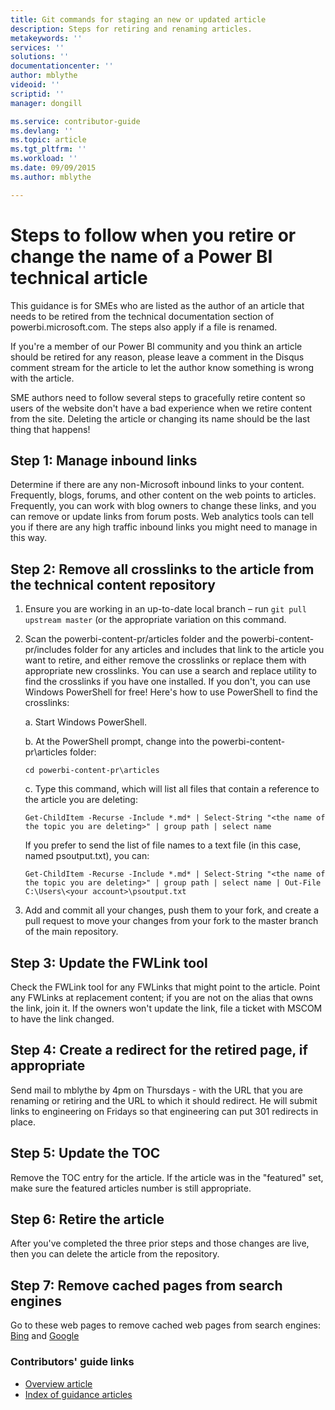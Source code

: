 ```yaml
---
title: Git commands for staging an new or updated article
description: Steps for retiring and renaming articles.
metakeywords: ''
services: ''
solutions: ''
documentationcenter: ''
author: mblythe
videoid: ''
scriptid: ''
manager: dongill

ms.service: contributor-guide
ms.devlang: ''
ms.topic: article
ms.tgt_pltfrm: ''
ms.workload: ''
ms.date: 09/09/2015
ms.author: mblythe

---
```

# Steps to follow when you retire or change the name of a Power BI technical article
This guidance is for SMEs who are listed as the author of an article that needs to be retired from the technical documentation section of powerbi.microsoft.com. The steps also apply if a file is renamed.

If you're a member of our Power BI community and you think an article should be retired for any reason, please leave a comment in the Disqus comment stream for the article to let the author know something is wrong with the article.

SME authors need to follow several steps to gracefully retire content so users of the website don't have a bad experience when we retire content from the site. Deleting the article or changing its name should be the last thing that happens!

## Step 1: Manage inbound links
Determine if there are any non-Microsoft inbound links to your content. Frequently, blogs, forums, and other content on the web points to articles. Frequently, you can work with blog owners to change these links, and you can remove or update links from forum posts. Web analytics tools can tell you if there are any high traffic inbound links you might need to manage in this way.

## Step 2: Remove all crosslinks to the article from the technical content repository
1. Ensure you are working in an up-to-date local branch – run `git pull upstream master` (or the appropriate variation on this command.
2. Scan the powerbi-content-pr/articles folder and the powerbi-content-pr/includes folder for any articles and includes that link to the article you want to retire, and either remove the crosslinks or replace them with appropriate new crosslinks. You can use a search and replace utility to find the crosslinks if you have one installed. If you don't, you can use Windows PowerShell for free! Here's how to use PowerShell to find the crosslinks:
   
   a. Start Windows PowerShell.
   
   b. At the PowerShell prompt, change into the powerbi-content-pr\articles folder:
   
   `cd powerbi-content-pr\articles`
   
   c. Type this command, which will list all files that contain a reference to the article you are deleting:
   
   `Get-ChildItem -Recurse -Include *.md* | Select-String "<the name of the topic you are deleting>" | group path | select name`
   
   If you prefer to send the list of file names to a text file (in this case, named psoutput.txt), you can:
   
   `Get-ChildItem -Recurse -Include *.md* | Select-String "<the name of the topic you are deleting>" | group path | select name | Out-File C:\Users\<your account>\psoutput.txt`
3. Add and commit all your changes, push them to your fork, and create a pull request to move your changes from your fork to the master branch of the main repository.

## Step 3: Update the FWLink tool
Check the FWLink tool for any FWLinks that might point to the article. Point any FWLinks at replacement content; if you are not on the alias that owns the link, join it. If the owners won't update the link, file a ticket with MSCOM to have the link changed.

## Step 4: Create a redirect for the retired page, if appropriate
Send mail to mblythe by 4pm on Thursdays - with the URL that you are renaming or retiring and the URL to which it should redirect. He will submit links to engineering on Fridays so that engineering can put 301 redirects in place.

## Step 5: Update the TOC
Remove the TOC entry for the article. If the article was in the "featured" set, make sure the featured articles number is still appropriate.

## Step 6: Retire the article
After you've completed the three prior steps and those changes are live, then you can delete the article from the repository.

## Step 7: Remove cached pages from search engines
Go to these web pages to remove cached web pages from search engines:
[Bing](https://www.bing.com/webmaster/tools/content-removal?rflid=1) and
[Google](https://www.google.com/webmasters/tools/removals?pli=1)

### Contributors' guide links
* [Overview article](../README.md)
* [Index of guidance articles](contributor-guide-index.md)

